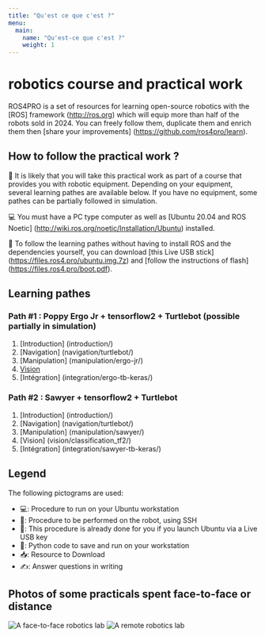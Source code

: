 ```yaml
---
title: "Qu'est ce que c'est ?"
menu:
  main:
    name: "Qu'est-ce que c'est ?"
    weight: 1
---
```


# robotics course and practical work

ROS4PRO is a set of resources for learning open-source robotics with the [ROS] framework (http://ros.org) which will equip more than half of the robots sold in 2024. You can freely follow them, duplicate them and enrich them then [share your improvements] (https://github.com/ros4pro/learn).

## How to follow the practical work ?

🤖 It is likely that you will take this practical work as part of a course that provides you with robotic equipment. Depending on your equipment, several learning pathes are available below. If you have no equipment, some pathes can be partially followed in simulation.

💻 You must have a PC type computer as well as [Ubuntu 20.04 and ROS Noetic] (http://wiki.ros.org/noetic/Installation/Ubuntu) installed.

📀 To follow the learning pathes without having to install ROS and the dependencies yourself, you can download [this Live USB stick] (https://files.ros4.pro/ubuntu.img.7z) and [follow the instructions of flash] (https://files.ros4.pro/boot.pdf).

## Learning pathes

### Path #1 : Poppy Ergo Jr + tensorflow2 + Turtlebot (possible partially in simulation)
1. [Introduction]  (introduction/)
2. [Navigation] (navigation/turtlebot/)
3. [Manipulation] (manipulation/ergo-jr/)
4. [Vision](vision/)
5. [Intégration] (integration/ergo-tb-keras/)

### Path #2 : Sawyer + tensorflow2 + Turtlebot
1. [Introduction] (introduction/)
2. [Navigation] (navigation/turtlebot/)
3. [Manipulation] (manipulation/sawyer/)
4. [Vision] (vision/classification_tf2/)
5. [Intégration] (integration/sawyer-tb-keras/)

## Legend
The following pictograms are used:

* 💻: Procedure to run on your Ubuntu workstation
* 🤖: Procedure to be performed on the robot, using SSH
* 📀: This procedure is already done for you if you launch Ubuntu via a Live USB key
* 🐍: Python code to save and run on your workstation
* 📥: Resource to Download
* ✍: Answer questions in writing

## Photos of some practicals spent face-to-face or distance
![A face-to-face robotics lab](https://pbs.twimg.com/media/EN16larWkAAJRdG?format=jpg&name=large)
![A remote robotics lab](https://pbs.twimg.com/media/EahDWHCXgAE0zFm?format=jpg&name=large) 
